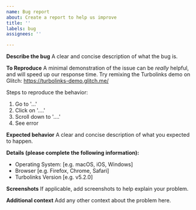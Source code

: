 ```yaml
---
name: Bug report
about: Create a report to help us improve
title: ''
labels: bug
assignees: ''

---
```


**Describe the bug**
A clear and concise description of what the bug is.

**To Reproduce**
A minimal demonstration of the issue can be *really* helpful, and will speed up our response time. Try remixing the Turbolinks demo on Glitch: https://turbolinks-demo.glitch.me/

Steps to reproduce the behavior:
1. Go to '...'
2. Click on '....'
3. Scroll down to '....'
4. See error

**Expected behavior**
A clear and concise description of what you expected to happen.

**Details (please complete the following information):**
 - Operating System: [e.g. macOS, iOS, Windows]
 - Browser [e.g. Firefox, Chrome, Safari]
 - Turbolinks Version [e.g. v5.2.0]

**Screenshots**
If applicable, add screenshots to help explain your problem.

**Additional context**
Add any other context about the problem here.
